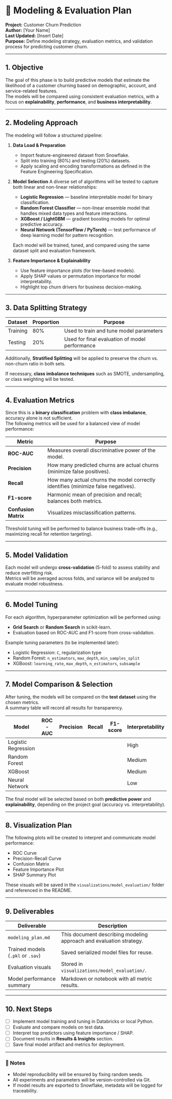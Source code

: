 # 🤖 Modeling & Evaluation Plan  

**Project:** Customer Churn Prediction  
**Author:** [Your Name]  
**Last Updated:** [Insert Date]  
**Purpose:** Define modeling strategy, evaluation metrics, and validation process for predicting customer churn.

---

## 1. Objective  

The goal of this phase is to build predictive models that estimate the likelihood of a customer churning based on demographic, account, and service-related features.  
The models will be compared using consistent evaluation metrics, with a focus on **explainability**, **performance**, and **business interpretability**.

---

## 2. Modeling Approach  

The modeling will follow a structured pipeline:  

1. **Data Load & Preparation**
   - Import feature-engineered dataset from Snowflake.  
   - Split into training (80%) and testing (20%) datasets.  
   - Apply scaling and encoding transformations as defined in the Feature Engineering Specification.

2. **Model Selection**
   A diverse set of algorithms will be tested to capture both linear and non-linear relationships:
   - **Logistic Regression** — baseline interpretable model for binary classification.  
   - **Random Forest Classifier** — non-linear ensemble model that handles mixed data types and feature interactions.  
   - **XGBoost / LightGBM** — gradient boosting models for optimal predictive accuracy.  
   - **Neural Network (TensorFlow / PyTorch)** — test performance of deep learning model for pattern recognition.  

   Each model will be trained, tuned, and compared using the same dataset split and evaluation framework.

3. **Feature Importance & Explainability**
   - Use feature importance plots (for tree-based models).  
   - Apply SHAP values or permutation importance for model interpretability.  
   - Highlight top churn drivers for business decision-making.

---

## 3. Data Splitting Strategy  

| **Dataset** | **Proportion** | **Purpose** |
|--------------|----------------|--------------|
| Training | 80% | Used to train and tune model parameters |
| Testing | 20% | Used for final evaluation of model performance |

Additionally, **Stratified Splitting** will be applied to preserve the churn vs. non-churn ratio in both sets.  

If necessary, **class imbalance techniques** such as SMOTE, undersampling, or class weighting will be tested.

---

## 4. Evaluation Metrics  

Since this is a **binary classification** problem with **class imbalance**, accuracy alone is not sufficient.  
The following metrics will be used for a balanced view of model performance:

| **Metric** | **Purpose** |
|-------------|-------------|
| **ROC-AUC** | Measures overall discriminative power of the model. |
| **Precision** | How many predicted churns are actual churns (minimize false positives). |
| **Recall** | How many actual churns the model correctly identifies (minimize false negatives). |
| **F1-score** | Harmonic mean of precision and recall; balances both metrics. |
| **Confusion Matrix** | Visualizes misclassification patterns. |

Threshold tuning will be performed to balance business trade-offs (e.g., maximizing recall for retention targeting).

---

## 5. Model Validation  

Each model will undergo **cross-validation** (5-fold) to assess stability and reduce overfitting risk.  
Metrics will be averaged across folds, and variance will be analyzed to evaluate model robustness.

---

## 6. Model Tuning  

For each algorithm, hyperparameter optimization will be performed using:
- **Grid Search** or **Random Search** in scikit-learn.  
- Evaluation based on ROC-AUC and F1-score from cross-validation.  

Example tuning parameters (to be implemented later):
- Logistic Regression: `C`, regularization type  
- Random Forest: `n_estimators`, `max_depth`, `min_samples_split`  
- XGBoost: `learning_rate`, `max_depth`, `n_estimators`, `subsample`

---

## 7. Model Comparison & Selection  

After tuning, the models will be compared on the **test dataset** using the chosen metrics.  
A summary table will record all results for transparency.

| **Model** | **ROC-AUC** | **Precision** | **Recall** | **F1-score** | **Interpretability** | **Selected?** |
|------------|--------------|---------------|-------------|---------------|---------------------|---------------|
| Logistic Regression |  |  |  |  | High | ✅ Baseline |
| Random Forest |  |  |  |  | Medium |  |
| XGBoost |  |  |  |  | Medium |  |
| Neural Network |  |  |  |  | Low |  |

The final model will be selected based on both **predictive power** and **explainability**, depending on the project goal (accuracy vs. interpretability).

---

## 8. Visualization Plan  

The following plots will be created to interpret and communicate model performance:
- ROC Curve  
- Precision-Recall Curve  
- Confusion Matrix  
- Feature Importance Plot  
- SHAP Summary Plot  

These visuals will be saved in the `visualizations/model_evaluation/` folder and referenced in the README.

---

## 9. Deliverables  

| **Deliverable** | **Description** |
|------------------|----------------|
| `modeling_plan.md` | This document describing modeling approach and evaluation strategy. |
| Trained models (`.pkl` or `.sav`) | Saved serialized model files for reuse. |
| Evaluation visuals | Stored in `visualizations/model_evaluation/`. |
| Model performance summary | Markdown or notebook with all metric results. |

---

## 10. Next Steps  

- [ ] Implement model training and tuning in Databricks or local Python.  
- [ ] Evaluate and compare models on test data.  
- [ ] Interpret top predictors using feature importance / SHAP.  
- [ ] Document results in **Results & Insights** section.  
- [ ] Save final model artifact and metrics for deployment.

---

### 📎 Notes
- Model reproducibility will be ensured by fixing random seeds.  
- All experiments and parameters will be version-controlled via Git.  
- If model results are exported to Snowflake, metadata will be logged for traceability.

